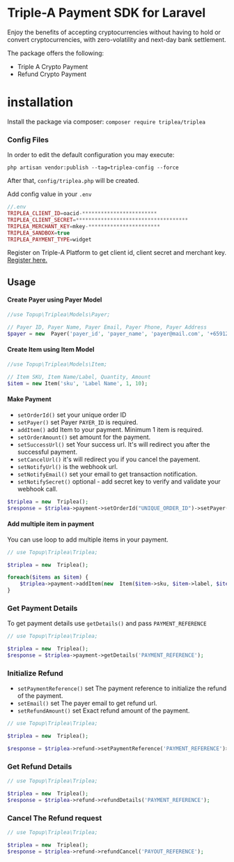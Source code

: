 
# Triple-A Payment SDK for Laravel

Enjoy the benefits of accepting cryptocurrencies without having to hold or convert cryptocurrencies, with zero-volatility and next-day bank settlement.

The package offers the following:

 - Triple A Crypto Payment
 - Refund Crypto Payment

# installation

Install the package via composer: `composer require triplea/triplea`

### Config Files

In order to edit the default configuration you may execute:

```
php artisan vendor:publish --tag=triplea-config --force
```
After that, `config/triplea.php` will be created.

Add config value in your `.env`

```php
//.env
TRIPLEA_CLIENT_ID=oacid-************************
TRIPLEA_CLIENT_SECRET=************************************
TRIPLEA_MERCHANT_KEY=mkey-***********************
TRIPLEA_SANDBOX=true
TRIPLEA_PAYMENT_TYPE=widget
```

Register on Triple-A Platform to get client id, client secret and merchant key.
<a href="https://triple-a.io/signup/">Register here.</a>

## Usage

#### Create Payer using Payer Model
```php
//use Topup\Triplea\Models\Payer;

// Payer ID, Payer Name, Payer Email, Payer Phone, Payer Address
$payer = new  Payer('payer_id', 'payer_name', 'payer@mail.com', '+6591234567', '123, streat, 1207');
```


#### Create Item using Item Model
```php
//use Topup\Triplea\Models\Item;

// Item SKU, Item Name/Label, Quantity, Amount
$item = new Item('sku', 'Label Name', 1, 10);

```

#### Make Payment

- `setOrderId()` set your unique order ID
- `setPayer()` set Payer `PAYER_ID` is required.
- `addItem()` add Item to your payment. Minimum 1 item is required.
- `setOrderAmount()` set amount for the payment.
- `setSuccessUrl()` set Your success url. It's will redirect you after the successful payment.
- `setCancelUrl()` it's will redirect you if you cancel the payement.
- `setNotifyUrl()` is the webhook url.
- `setNotifyEmail()` set your email to get transaction notification.
- `setNotifySecret()` optional - add secret key to verify and validate your webhook call.

```php
$triplea = new  Triplea();
$response = $triplea->payment->setOrderId("UNIQUE_ORDER_ID")->setPayer($payer)->addItem($item)->setOrderAmount(12)->setSuccessUrl('http://success.io')->setCancelUrl('http://cancel.io')->setNotifyUrl('https://webhook.site/35a28e54-a6a7-4834-8d82-df7eb0780379')->setNotifyEmail('35a28e54-a6a7-4834-8d82-df7eb0780379@email.webhook.site')->create();
```


#### Add multiple item in payment

You can use loop to add multiple items in your payment.

```php
// use Topup\Triplea\Triplea;

$triplea = new  Triplea();

foreach($items as $item) {
	$triplea->payment->addItem(new  Item($item->sku, $item->label, $item->quantity, $item->amount));
}
```

### Get Payment Details

To get payment details use `getDetails()` and pass `PAYMENT_REFERENCE` 
```php
// use Topup\Triplea\Triplea;

$triplea = new  Triplea();
$response = $triplea->payment->getDetails('PAYMENT_REFERENCE');
```

### Initialize Refund

- `setPaymentReference()` set The payment reference to initialize the refund of the payment.
- `setEmail()` set The payer email to get refund url.
- `setRefundAmount()` set Exact refund amount of the payment.

```php
// use Topup\Triplea\Triplea;

$triplea = new  Triplea();

$response = $triplea->refund->setPaymentReference('PAYMENT_REFERENCE')>setEmail('PAYER_EMAIL_TO_GET_REFUND_LINK')->setRefundAmount(12)->setNotifyUrl('https://webhook.site/35a28e54-a6a7-4834-8d82-df7eb0780379')->setRemarks("Refund for the order")->create();
```

### Get Refund Details
```php
// use Topup\Triplea\Triplea;

$triplea = new  Triplea();
$response = $triplea->refund->refundDetails('PAYMENT_REFERENCE');
```

### Cancel The Refund request
```php
// use Topup\Triplea\Triplea;

$triplea = new  Triplea();
$response = $triplea->refund->refundCancel('PAYOUT_REFERENCE');
```